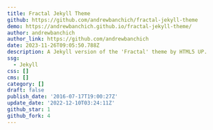 ```yaml
---
title: Fractal Jekyll Theme
github: https://github.com/andrewbanchich/fractal-jekyll-theme
demo: https://andrewbanchich.github.io/fractal-jekyll-theme/
author: andrewbanchich
author_link: https://github.com/andrewbanchich
date: 2023-11-26T09:05:50.788Z
description: A Jekyll version of the 'Fractal' theme by HTML5 UP.
ssg:
  - Jekyll
css: []
cms: []
category: []
draft: false
publish_date: '2016-07-17T19:00:27Z'
update_date: '2022-12-10T03:24:11Z'
github_star: 1
github_fork: 4
---
```

